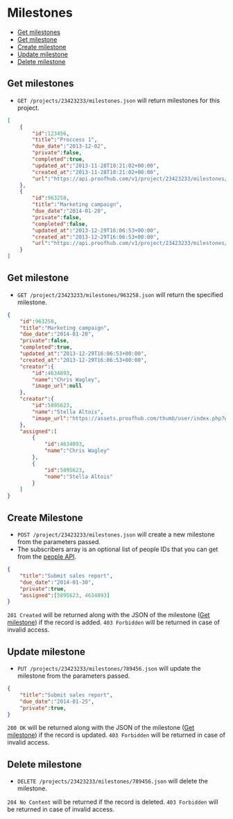 Milestones
====================

* [Get milestones](#get-milestones)
* [Get milestone](#get-milestone)
* [Create milestone](#create-milestone)
* [Update milestone](#update-milestone)
* [Delete milestone](#delete-milestone)

Get milestones
----------------

* `GET /projects/23423233/milestones.json` will return milestones for this project.

```json
[
	{
		"id":123456,
		"title":"Proccess 1",
		"due_date":"2013-12-02",
		"private":false,
		"completed":true,
		"updated_at":"2013-11-28T10:21:02+00:00",
		"created_at":"2013-11-28T10:21:02+00:00",
		"url":"https://api.proofhub.com/v1/project/23423233/milestones/123456.json"
	},
	{
		"id":963258,
		"title":"Marketing campaign",
		"due_date":"2014-01-20",
		"private":false,
		"completed":false,
		"updated_at":"2013-12-29T16:06:53+00:00",
		"created_at":"2013-12-29T16:06:53+00:00",
		"url":"https://api.proofhub.com/v1/project/23423233/milestones/963258.json"
	}
]
```

Get milestone
----------------

* `GET /project/23423233/milestones/963258.json` will return the specified milestone.

```json
{
	"id":963258,
	"title":"Marketing campaign",
	"due_date":"2014-01-20",
	"private":false,
	"completed":true,
	"updated_at":"2013-12-29T16:06:53+00:00",
	"created_at":"2013-12-29T16:06:53+00:00",
	"creator":{
		"id":4634893,
		"name":"Chris Wagley",
		"image_url":null
	},
	"creator":{
		"id":5895623,
		"name":"Stella Altois",
		"image_url":"https://assets.proofhub.com/thumb/user/index.php?width=80&height=80&cropratio=1:1&image=123456/812b4ba287f5ee0bc9d43bbf5bbe87fb1370073119.jpg"
	},
	"assigned":[
		{
			"id":4634893,
			"name":"Chris Wagley"
		},
		{
			"id":5895623,
			"name":"Stella Altois"
		}
	]
}
```

Create Milestone
----------------

* `POST /project/23423233/milestones.json` will create a new milestone from the parameters passed. 
* The subscribers array is an optional list of people IDs that you can get from the [people API](https://github.com/sdplabs/proofhub-api/blob/master/sections/people.md). 

```json
{
	"title":"Submit sales report",
	"due_date":"2014-01-30",
	"private":true,
	"assigned":[5895623, 4634893] 
}
```

`201 Created` will be returned along with the JSON of the milestone ([Get milestone](#get-milestone)) if the record is added. `403 Forbidden` will be returned in case of invalid access.

Update milestone
----------------

* `PUT /projects/23423233/milestones/789456.json` will update the milestone from the parameters passed.

```json
{
	"title":"Submit sales report",
	"due_date":"2014-01-25",
	"private":true,
}
```

`200 OK` will be returned along with the JSON of the milestone ([Get milestone](#get-milestone)) if the record is updated. `403 Forbidden` will be returned in case of invalid access.

Delete milestone
----------------

* `DELETE /projects/23423233/milestones/789456.json` will delete the milestone.

`204 No Content` will be returned if the record is deleted. `403 Forbidden` will be returned in case of invalid access.
